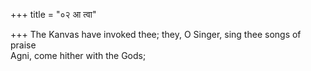 +++
title = "०२ आ त्वा"

+++
The Kanvas have invoked thee; they, O Singer, sing thee songs of praise  
     Agni, come hither with the Gods;
